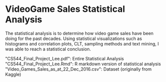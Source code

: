 # VideoGame Sales Statistical Analysis

The statistical analysis is to determine how video game sales have been doing for the past decades. 
Using statistical visualizations such as histograms and correlation plots, CLT, sampling methods and text mining, 
I was able to reach a statistical conclusion.

"CS544_Final_Project_Lee.pdf": Entire Statistical Analysis
"CS544_Final_Project_Lee.Rmd": R markdown version of statistical analysis
"Video_Games_Sales_as_at_22_Dec_2016.csv": Dataset (originally from Kaggle)


